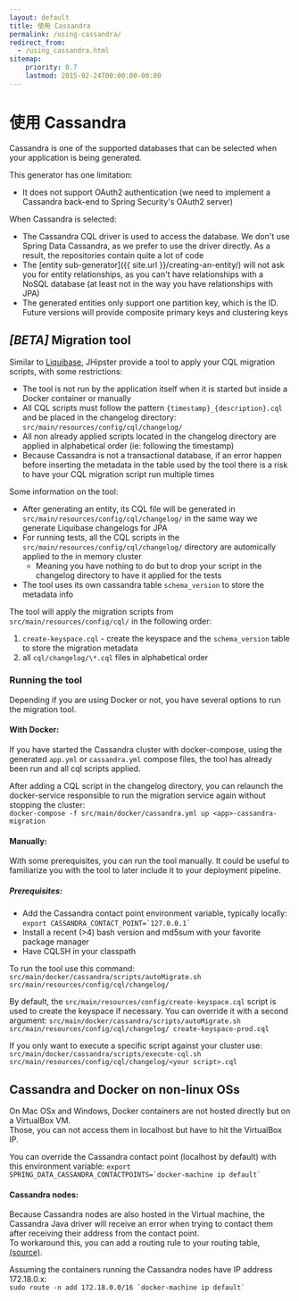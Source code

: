 ```yaml
---
layout: default
title: 使用 Cassandra
permalink: /using-cassandra/
redirect_from:
  - /using_cassandra.html
sitemap:
    priority: 0.7
    lastmod: 2015-02-24T00:00:00-00:00
---
```


# <i class="fa fa-eye"></i> 使用 Cassandra

Cassandra is one of the supported databases that can be selected when your application is being generated.

This generator has one limitation:

*   It does not support OAuth2 authentication (we need to implement a Cassandra back-end to Spring Security's OAuth2 server)

When Cassandra is selected:

*   The Cassandra CQL driver is used to access the database. We don't use Spring Data Cassandra, as we prefer to use the driver directly. As a result, the repositories contain quite a lot of code
*   The [entity sub-generator]({{ site.url }}/creating-an-entity/) will not ask you for entity relationships, as you can't have relationships with a NoSQL database (at least not in the way you have relationships with JPA)
*   The generated entities only support one partition key, which is the ID. Future versions will provide composite primary keys and clustering keys

## **_[BETA]_** Migration tool

Similar to [Liquibase](http://www.liquibase.org/), JHipster provide a tool to apply your CQL migration scripts, with some restrictions:

*   The tool is not run by the application itself when it is started but inside a Docker container or manually
*   All CQL scripts must follow the pattern `{timestamp}_{description}.cql` and be placed in the changelog directory: `src/main/resources/config/cql/changelog/`
*   All non already applied scripts located in the changelog directory are applied in alphabetical order (ie: following the timestamp)
*   Because Cassandra is not a transactional database, if an error happen before inserting the metadata in the table used by the tool there is a risk to have your CQL migration script run multiple times

Some information on the tool:

*   After generating an entity, its CQL file will be generated in `src/main/resources/config/cql/changelog/` in the same way we generate Liquibase changelogs for JPA
*   For running tests, all the CQL scripts in the `src/main/resources/config/cql/changelog/` directory are automically applied to the in memory cluster
    *   Meaning you have nothing to do but to drop your script in the changelog directory to have it applied for the tests
*   The tool uses its own cassandra table `schema_version` to store the metadata info

The tool will apply the migration scripts from `src/main/resources/config/cql/` in the following order:

1.  `create-keyspace.cql` - create the keyspace and the `schema_version` table to store the migration metadata
2.  all `cql/changelog/\*.cql` files in alphabetical order

### Running the tool

Depending if you are using Docker or not, you have several options to run the migration tool.

#### With Docker:

If you have started the Cassandra cluster with docker-compose, using the generated `app.yml` or `cassandra.yml` compose files, the tool has already been run and all cql scripts applied.

After adding a CQL script in the changelog directory, you can relaunch the docker-service responsible to run the migration service again without stopping the cluster:  
`docker-compose -f src/main/docker/cassandra.yml up <app>-cassandra-migration`

#### Manually:

With some prerequisites, you can run the tool manually. It could be useful to familiarize you with the tool to later include it to your deployment pipeline.

##### Prerequisites:

*   Add the Cassandra contact point environment variable, typically locally: ``export CASSANDRA_CONTACT_POINT=`127.0.0.1` ``
*   Install a recent (>4) bash version and md5sum with your favorite package manager
*   Have CQLSH in your classpath

To run the tool use this command: `src/main/docker/cassandra/scripts/autoMigrate.sh src/main/resources/config/cql/changelog/`

By default, the `src/main/resources/config/create-keyspace.cql` script is used to create the keyspace if necessary.
You can override it with a second argument: `src/main/docker/cassandra/scripts/autoMigrate.sh src/main/resources/config/cql/changelog/ create-keyspace-prod.cql`

If you only want to execute a specific script against your cluster use: `src/main/docker/cassandra/scripts/execute-cql.sh src/main/resources/config/cql/changelog/<your script>.cql`

## Cassandra and Docker on non-linux OSs

On Mac OSx and Windows, Docker containers are not hosted directly but on a VirtualBox VM.  
Those, you can not access them in localhost but have to hit the VirtualBox IP.

You can override the Cassandra contact point (localhost by default) with this environment variable: ``export SPRING_DATA_CASSANDRA_CONTACTPOINTS=`docker-machine ip default` ``

#### Cassandra nodes:

Because Cassandra nodes are also hosted in the Virtual machine, the Cassandra Java driver will receive an error when trying to contact them after receiving their address from the contact point.  
To workaround this, you can add a routing rule to your routing table, [(source)](http://krasserm.github.io/2015/07/13/chaos-testing-with-docker-and-cassandra/#port-mapping).

Assuming the containers running the Cassandra nodes have IP address 172.18.0.x:  
``sudo route -n add 172.18.0.0/16 `docker-machine ip default` ``
